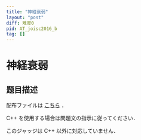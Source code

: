 ```yaml
---
title: "神経衰弱"
layout: "post"
diff: 难度0
pid: AT_joisc2016_b
tag: []
---
```


# 神経衰弱

## 题目描述

[problemUrl]: https://atcoder.jp/contests/joisc2016/tasks/joisc2016_b

配布ファイルは [こちら](https://www.ioi-jp.org/camp/2016/2016-sp-tasks/index.html) ．

C++ を使用する場合は問題文の指示に従ってください．

このジャッジは C++ 以外に対応していません．

